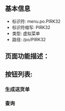 
## 基本信息

- 标识符: menu.po.PIRK32
- 标识符缩写: PIRK32
- 类型: 虚拟菜单
- 路径: /po/PIRK32

## 页面功能描述：





## 按钮列表:


### 生成送货单



### 查询


